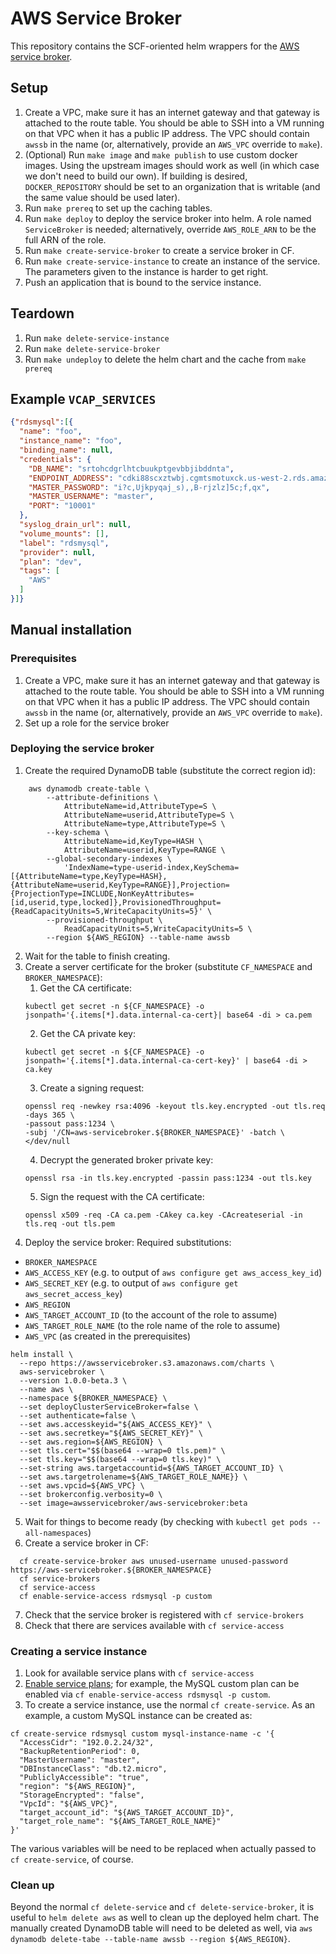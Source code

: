 # AWS Service Broker

This repository contains the SCF-oriented helm wrappers for the [AWS service
broker].

[AWS service broker]: https://github.com/awslabs/aws-servicebroker

## Setup
1. Create a VPC, make sure it has an internet gateway and that gateway is
attached to the route table.  You should be able to SSH into a VM running on
that VPC when it has a public IP address.  The VPC should contain `awssb` in the
name (or, alternatively, provide an `AWS_VPC` override to `make`).
2. (Optional) Run `make image` and `make publish` to use custom docker images.
Using the upstream images should work as well (in which case we don't need to
build our own).  If building is desired, `DOCKER_REPOSITORY` should be set to
an organization that is writable (and the same value should be used later).
3. Run `make prereq` to set up the caching tables.
4. Run `make deploy` to deploy the service broker into helm.  A role named
`ServiceBroker` is needed; alternatively, override `AWS_ROLE_ARN` to be the full
ARN of the role.
5. Run `make create-service-broker` to create a service broker in CF.
6. Run `make create-service-instance` to create an instance of the service.  The
parameters given to the instance is harder to get right.
7. Push an application that is bound to the service instance.

## Teardown
1. Run `make delete-service-instance`
2. Run `make delete-service-broker`
3. Run `make undeploy` to delete the helm chart and the cache from `make prereq`

## Example `VCAP_SERVICES`

```json
{"rdsmysql":[{
  "name": "foo",
  "instance_name": "foo",
  "binding_name": null,
  "credentials": {
    "DB_NAME": "srtohcdgrlhtcbuukptgevbbjibddnta",
    "ENDPOINT_ADDRESS": "cdki88scxztwbj.cgmtsmotuxck.us-west-2.rds.amazonaws.com",
    "MASTER_PASSWORD": "i?c,Ujkpyqaj_s),,B-rjzlz]5c;f,qx",
    "MASTER_USERNAME": "master",
    "PORT": "10001"
  },
  "syslog_drain_url": null,
  "volume_mounts": [],
  "label": "rdsmysql",
  "provider": null,
  "plan": "dev",
  "tags": [
    "AWS"
  ]
}]}

```

## Manual installation

### Prerequisites
1. Create a VPC, make sure it has an internet gateway and that gateway is
attached to the route table.  You should be able to SSH into a VM running on
that VPC when it has a public IP address.  The VPC should contain `awssb` in the
name (or, alternatively, provide an `AWS_VPC` override to `make`).
2. Set up a role for the service broker

### Deploying the service broker
1. Create the required DynamoDB table (substitute the correct region id):
```
	aws dynamodb create-table \
		--attribute-definitions \
			AttributeName=id,AttributeType=S \
			AttributeName=userid,AttributeType=S \
			AttributeName=type,AttributeType=S \
		--key-schema \
			AttributeName=id,KeyType=HASH \
			AttributeName=userid,KeyType=RANGE \
		--global-secondary-indexes \
			'IndexName=type-userid-index,KeySchema=[{AttributeName=type,KeyType=HASH},{AttributeName=userid,KeyType=RANGE}],Projection={ProjectionType=INCLUDE,NonKeyAttributes=[id,userid,type,locked]},ProvisionedThroughput={ReadCapacityUnits=5,WriteCapacityUnits=5}' \
		--provisioned-throughput \
			ReadCapacityUnits=5,WriteCapacityUnits=5 \
		--region ${AWS_REGION} --table-name awssb
```
2. Wait for the table to finish creating.
3. Create a server certificate for the broker (substitute `CF_NAMESPACE` and `BROKER_NAMESPACE`):
    1. Get the CA certificate:
      ```
      kubectl get secret -n ${CF_NAMESPACE} -o jsonpath='{.items[*].data.internal-ca-cert}| base64 -di > ca.pem
      ```
    2. Get the CA private key:
      ```
      kubectl get secret -n ${CF_NAMESPACE} -o jsonpath='{.items[*].data.internal-ca-cert-key}' | base64 -di > ca.key
      ```
    3. Create a signing request:
      ```
      openssl req -newkey rsa:4096 -keyout tls.key.encrypted -out tls.req -days 365 \
      -passout pass:1234 \
      -subj '/CN=aws-servicebroker.${BROKER_NAMESPACE}' -batch \
      </dev/null
      ```
    4. Decrypt the generated broker private key:
      ```
      openssl rsa -in tls.key.encrypted -passin pass:1234 -out tls.key
      ```
    5. Sign the request with the CA certificate:
      ```
      openssl x509 -req -CA ca.pem -CAkey ca.key -CAcreateserial -in tls.req -out tls.pem
      ```
4. Deploy the service broker:
  Required substitutions:
  - `BROKER_NAMESPACE`
  - `AWS_ACCESS_KEY` (e.g. to output of `aws configure get aws_access_key_id`)
  - `AWS_SECRET_KEY` (e.g. to output of `aws configure get aws_secret_access_key`)
  - `AWS_REGION`
  - `AWS_TARGET_ACCOUNT_ID` (to the account of the role to assume)
  - `AWS_TARGET_ROLE_NAME` (to the role name of the role to assume)
  - `AWS_VPC` (as created in the prerequisites)
  ```
  helm install \
    --repo https://awsservicebroker.s3.amazonaws.com/charts \
    aws-servicebroker \
    --version 1.0.0-beta.3 \
    --name aws \
    --namespace ${BROKER_NAMESPACE} \
    --set deployClusterServiceBroker=false \
    --set authenticate=false \
    --set aws.accesskeyid="${AWS_ACCESS_KEY}" \
    --set aws.secretkey="${AWS_SECRET_KEY}" \
    --set aws.region=${AWS_REGION} \
    --set tls.cert="$$(base64 --wrap=0 tls.pem)" \
    --set tls.key="$$(base64 --wrap=0 tls.key)" \
    --set-string aws.targetaccountid=${AWS_TARGET_ACCOUNT_ID} \
    --set aws.targetrolename=${AWS_TARGET_ROLE_NAME}} \
    --set aws.vpcid=${AWS_VPC} \
    --set brokerconfig.verbosity=0 \
    --set image=awsservicebroker/aws-servicebroker:beta
  ```
5. Wait for things to become ready (by checking with `kubectl get pods --all-namespaces`)
6. Create a service broker in CF:
  ```
	cf create-service-broker aws unused-username unused-password  https://aws-servicebroker.${BROKER_NAMESPACE}
	cf service-brokers
	cf service-access
	cf enable-service-access rdsmysql -p custom
  ```
7. Check that the service broker is registered with `cf service-brokers`
8. Check that there are services available with `cf service-access`

### Creating a service instance
1. Look for available service plans with `cf service-access`
2. [Enable service plans](https://docs.cloudfoundry.org/services/access-control.html); for example, the MySQL custom plan can be enabled via `cf enable-service-access rdsmysql -p custom`.
3. To create a service instance, use the normal `cf create-service`.  As an example, a custom MySQL instance can be created as:
```
cf create-service rdsmysql custom mysql-instance-name -c '{
  "AccessCidr": "192.0.2.24/32",
  "BackupRetentionPeriod": 0,
  "MasterUsername": "master",
  "DBInstanceClass": "db.t2.micro",
  "PubliclyAccessible": "true",
  "region": "${AWS_REGION}",
  "StorageEncrypted": "false",
  "VpcId": "${AWS_VPC}",
  "target_account_id": "${AWS_TARGET_ACCOUNT_ID}",
  "target_role_name": "${AWS_TARGET_ROLE_NAME}"
}'
```
The various variables will be need to be replaced when actually passed to `cf create-service`, of course.

### Clean up
Beyond the normal `cf delete-service` and `cf delete-service-broker`, it is useful to `helm delete aws` as well to clean up the deployed helm chart.  The manually created DynamoDB table will need to be deleted as well, via `aws dynamodb delete-tabe --table-name awssb --region ${AWS_REGION}`.

